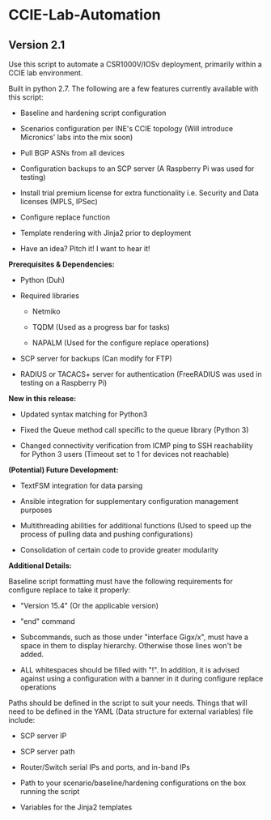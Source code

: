 # CCIE-Lab-Automation
## Version 2.1

Use this script to automate a CSR1000V/IOSv deployment, primarily within a CCIE lab environment.

Built in python 2.7. The following are a few features currently available with this script:
   
- Baseline and hardening script configuration

- Scenarios configuration per INE's CCIE topology (Will introduce Micronics' labs into the mix soon)

- Pull BGP ASNs from all devices

- Configuration backups to an SCP server (A Raspberry Pi was used for testing)

- Install trial premium license for extra functionality i.e. Security and Data licenses (MPLS, IPSec)

- Configure replace function 

- Template rendering with Jinja2 prior to deployment

- Have an idea? Pitch it! I want to hear it!

**Prerequisites & Dependencies:**

* Python (Duh)

* Required libraries

  + Netmiko
	   
  + TQDM (Used as a progress bar for tasks)
  
  + NAPALM (Used for the configure replace operations)

* SCP server for backups (Can modify for FTP)

* RADIUS or TACACS+ server for authentication (FreeRADIUS was used in testing on a Raspberry Pi)

**New in this release:**

- Updated syntax matching for Python3

- Fixed the Queue method call specific to the queue library (Python 3)

- Changed connectivity verification from ICMP ping to SSH reachability for Python 3 users (Timeout set to 1 for devices not reachable)

**(Potential) Future Development:**

- TextFSM integration for data parsing

- Ansible integration for supplementary configuration management purposes

- Multithreading abilities for additional functions (Used to speed up the process of pulling data and pushing configurations)

- Consolidation of certain code to provide greater modularity

**Additional Details:**

Baseline script formatting must have the following requirements for configure replace to take it properly:
	
- "Version 15.4" (Or the applicable version)
	
- "end" command
	
- Subcommands, such as those under "interface Gigx/x", must have a space in them to display hierarchy. Otherwise those lines
  won't be added.

- ALL whitespaces should be filled with "!". In addition, it is advised against using a configuration with a banner
  in it during configure replace operations

Paths should be defined in the script to suit your needs. Things that will need to be defined in the YAML (Data structure for external variables) file include:
	
- SCP server IP
	
- SCP server path
	
- Router/Switch serial IPs and ports, and in-band IPs
	
- Path to your scenario/baseline/hardening configurations on the box running the script

- Variables for the Jinja2 templates